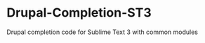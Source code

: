 Drupal-Completion-ST3
=====================

Drupal completion code for Sublime Text 3 with common modules
